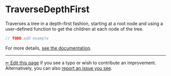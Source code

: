 # TraverseDepthFirst

Traverses a tree in a depth-first fashion, starting at a root node and using a
user-defined function to get the children at each node of the tree.

```c# --destination-file ../code/Program.cs --region statements --project ../code/TryMoreLinq.csproj
// TODO add example
```

For more details, [see the documentation][doc].

---

[&#x270F; Edit this page][edit] if you see a typo or wish to contribute an
improvement. Alternatively, you can also [report an issue you see][issue].


[edit]: https://github.com/morelinq/try/edit/master/m/traverse-depth-first.md
[issue]: https://github.com/morelinq/try/issues/new?title=TraverseDepthFirst
[doc]: https://morelinq.github.io/3.1/ref/api/html/M_MoreLinq_MoreEnumerable_TraverseDepthFirst__1.htm
